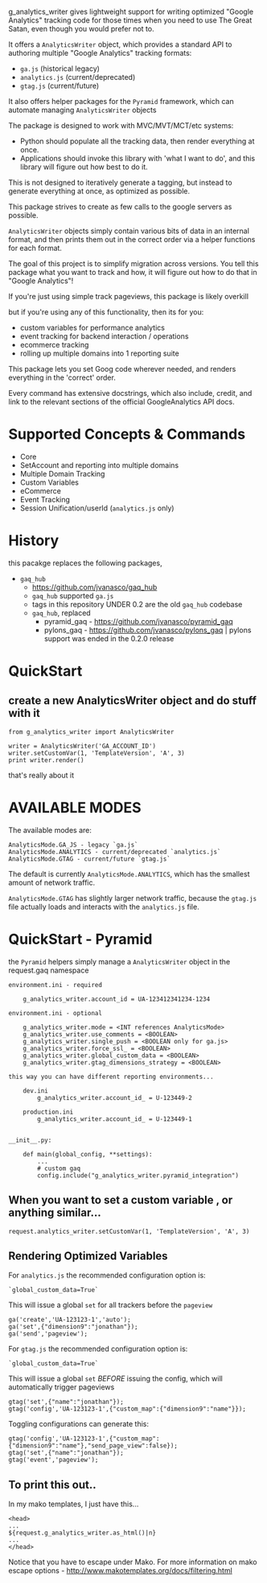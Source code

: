 g_analytics_writer gives lightweight support for writing optimized "Google Analytics" tracking code for those times when you need to use The Great Satan, even though you would prefer not to.

It offers a `AnalyticsWriter` object, which provides a standard API to authoring multiple "Google Analytics" tracking formats:

* `ga.js` (historical legacy)
* `analytics.js` (current/deprecated)
* `gtag.js` (current/future)

It also offers helper packages for the `Pyramid` framework, which can automate managing `AnalyticsWriter` objects

The package is designed to work with MVC/MVT/MCT/etc systems:

* Python should populate all the tracking data, then render everything at once.
* Applications should invoke this library with 'what I want to do', and this library will figure out how best to do it.

This is not designed to iteratively generate a tagging, but instead to generate everything at once, as optimized as possible. 

This package strives to create as few calls to the google servers as possible.

`AnalyticsWriter` objects simply contain various bits of data in an internal format, and then prints them out in the correct order via a helper functions for each format.

The goal of this project is to simplify migration across versions. You tell this package what you want to track and how, it will figure out how to do that in "Google Analytics"!

If you're just using simple track pageviews, this package is likely overkill

but if you're using any of this functionality, then its for you:

* custom variables for performance analytics
* event tracking for backend interaction / operations
* ecommerce tracking
* rolling up multiple domains into 1 reporting suite

This package lets you set Goog code wherever needed, and renders everything in the 'correct' order.

Every command has extensive docstrings, which also include, credit, and link to the relevant sections of the official GoogleAnalytics API docs.

# Supported Concepts & Commands

* Core
* SetAccount and reporting into multiple domains
* Multiple Domain Tracking
* Custom Variables
* eCommerce
* Event Tracking
* Session Unification/userId (`analytics.js` only)

# History

this pacakge replaces the following packages,

* `gaq_hub`
	* https://github.com/jvanasco/gaq_hub
	* `gaq_hub` supported `ga.js`
	* tags in this repository UNDER 0.2 are the old `gaq_hub` codebase
	* `gaq_hub`, replaced
		* pyramid_gaq - https://github.com/jvanasco/pyramid_gaq
		* pylons_gaq  - https://github.com/jvanasco/pylons_gaq | pylons support was ended in the 0.2.0 release


# QuickStart

## create a new AnalyticsWriter object and do stuff with it

    from g_analytics_writer import AnalyticsWriter

    writer = AnalyticsWriter('GA_ACCOUNT_ID')
    writer.setCustomVar(1, 'TemplateVersion', 'A', 3)
    print writer.render()

that's really about it


# AVAILABLE MODES

The available modes are:

	AnalyticsMode.GA_JS - legacy `ga.js`
	AnalyticsMode.ANALYTICS - current/deprecated `analytics.js`
	AnalyticsMode.GTAG - current/future `gtag.js`

The default is currently `AnalyticsMode.ANALYTICS`, which has the smallest amount of network traffic.

`AnalyticsMode.GTAG` has slightly larger network traffic, because the `gtag.js` file actually loads and interacts with the `analytics.js` file.


# QuickStart - Pyramid

the `Pyramid` helpers simply manage a `AnalyticsWriter` object in the request.gaq namespace

	environment.ini - required

		g_analytics_writer.account_id = UA-123412341234-1234

	environment.ini - optional
	
		g_analytics_writer.mode = <INT references AnalyticsMode>
		g_analytics_writer.use_comments = <BOOLEAN>
		g_analytics_writer.single_push = <BOOLEAN only for ga.js>
		g_analytics_writer.force_ssl_ = <BOOLEAN>
		g_analytics_writer.global_custom_data = <BOOLEAN>
		g_analytics_writer.gtag_dimensions_strategy = <BOOLEAN>

	this way you can have different reporting environments...

		dev.ini
			g_analytics_writer.account_id_ = U-123449-2

		production.ini
			g_analytics_writer.account_id_ = U-123449-1


	__init__.py:

		def main(global_config, **settings):
			...
			# custom gaq
			config.include("g_analytics_writer.pyramid_integration")


## When you want to set a custom variable , or anything similar...

    request.analytics_writer.setCustomVar(1, 'TemplateVersion', 'A', 3)


## Rendering Optimized Variables

For `analytics.js` the recommended configuration option is:

	`global_custom_data=True`

This will issue a global `set` for all trackers before the `pageview`

	ga('create','UA-123123-1','auto');
	ga('set',{"dimension9":"jonathan"});
	ga('send','pageview');

For `gtag.js` the recommended configuration option is:

	`global_custom_data=True`

This will issue a global `set` *BEFORE* issuing the config, which will automatically trigger pageviews

	gtag('set',{"name":"jonathan"});
	gtag('config','UA-123123-1',{"custom_map":{"dimension9":"name"}});

Toggling configurations can generate this:

	gtag('config','UA-123123-1',{"custom_map":{"dimension9":"name"},"send_page_view":false});
	gtag('set',{"name":"jonathan"});
	gtag('event','pageview');

## To print this out..

In my mako templates, I just have this...

    <head>
    ...
    ${request.g_analytics_writer.as_html()|n}
    ...
    </head>

Notice that you have to escape under Mako.   For more information on mako escape options - http://www.makotemplates.org/docs/filtering.html
